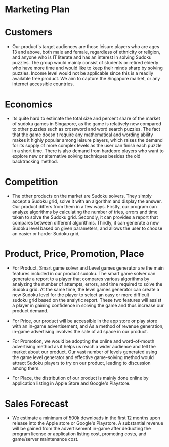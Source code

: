 # Marketing Plan

# Customers

* Our product's target audiences are those leisure players who are ages 13 and above, both male and female, regardless of ethnicity or religion, and anyone who is IT literate and has an interest in solving Sudoku puzzles. The group would mainly consist of students or retired elderly who have more time and would like to keep their minds sharp by solving puzzles. Income level would not be applicable since this is a readily available free product. We aim to capture the Singapore market, or any internet accessible countries.

# Economics

* Its quite hard to estimate the total size and percent share of the market of sudoku games in Singapore, as the game is relatively new compared to other puzzles such as crossword and word search puzzles. The fact that the game doesn't require any mathematical and wording ability makes it highly popular among leisure players, which raises the demand for its supply of more complex levels as the user can finish each puzzle in a short time. There is also demand from hardcore players who want to explore new or alternative solving techniques besides the old backtracking method.

# Competition

* The other products on the market are Sudoku solvers. They simply accept a Sudoku grid, solve it with an algorithm and display the answer. Our product differs from them in a few ways. Firstly, our program can analyze algorithms by calculating the number of tries, errors and time taken to solve the Sudoku grid. Secondly, it can provides a report that compares between different algorithms. Thirdly, it can generate a new Sudoku level based on given parameters, and allows the user to choose an easier or harder Sudoku grid, 

# Product, Price, Promotion, Place

* For Product, Smart game solver and Level games generator are the main features included in our product sudoku. The smart game solver can generate a report to a player that compares various algorithms by analyzing the number of attempts, errors, and time required to solve the Sudoku grid. At the same time, the level games generator can create a new Sudoku level for the player to select an easy or more difficult sudoku grid based on the analytic report. These two features will assist a player in gaining confidence in solving the game and thus increase our product demand.

* For Price, our product will be accessible in the app store or play store with an in-game advertisement, and As a method of revenue generation, in-game advertising involves the sale of ad space in our product.


* For Promotion, we would be adopting the online and word-of-mouth advertising method as it helps us reach a wider audience and tell the market about our product. Our vast number of levels generated using the game level generator and effective game-solving method would attract Sudoku players to try on our product, leading to discussion among them.

* For Place, the distribution of our product is mainly done online by application listing in Apple Store and Google's Playstore.

# Sales Forecast
* We estimate a minimum of 500k downloads in the first 12 months upon release into the Apple store or Google's Playstore. A substantial revenue will be gained from the advertisement in-game after deducting the program license or application listing cost, promoting costs, and game/server maintenance cost.
